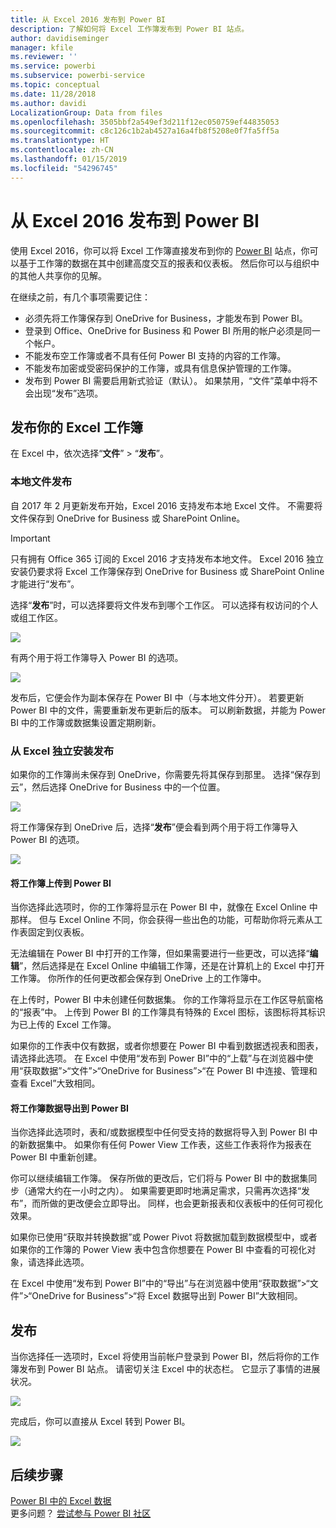 ```yaml
---
title: 从 Excel 2016 发布到 Power BI
description: 了解如何将 Excel 工作簿发布到 Power BI 站点。
author: davidiseminger
manager: kfile
ms.reviewer: ''
ms.service: powerbi
ms.subservice: powerbi-service
ms.topic: conceptual
ms.date: 11/28/2018
ms.author: davidi
LocalizationGroup: Data from files
ms.openlocfilehash: 3505bbf2a549ef3d211f12ec050759ef44835053
ms.sourcegitcommit: c8c126c1b2ab4527a16a4fb8f5208e0f7fa5ff5a
ms.translationtype: HT
ms.contentlocale: zh-CN
ms.lasthandoff: 01/15/2019
ms.locfileid: "54296745"
---
```

# <a name="publish-to-power-bi-from-excel-2016"></a>从 Excel 2016 发布到 Power BI
使用 Excel 2016，你可以将 Excel 工作簿直接发布到你的 [Power BI](https://powerbi.microsoft.com) 站点，你可以基于工作簿的数据在其中创建高度交互的报表和仪表板。 然后你可以与组织中的其他人共享你的见解。

在继续之前，有几个事项需要记住：

* 必须先将工作簿保存到 OneDrive for Business，才能发布到 Power BI。
* 登录到 Office、OneDrive for Business 和 Power BI 所用的帐户必须是同一个帐户。
* 不能发布空工作簿或者不具有任何 Power BI 支持的内容的工作簿。
* 不能发布加密或受密码保护的工作簿，或具有信息保护管理的工作簿。
* 发布到 Power BI 需要启用新式验证（默认）。 如果禁用，“文件”菜单中将不会出现“发布”选项。

## <a name="to-publish-your-excel-workbook"></a>发布你的 Excel 工作簿
在 Excel 中，依次选择“**文件**” > “**发布**”。

### <a name="local-file-publishing"></a>本地文件发布
自 2017 年 2 月更新发布开始，Excel 2016 支持发布本地 Excel 文件。 不需要将文件保存到 OneDrive for Business 或 SharePoint Online。

> [!IMPORTANT]
> 只有拥有 Office 365 订阅的 Excel 2016 才支持发布本地文件。 Excel 2016 独立安装仍要求将 Excel 工作簿保存到 OneDrive for Business 或 SharePoint Online 才能进行“发布”。
> 
> 

选择“**发布**”时，可以选择要将文件发布到哪个工作区。 可以选择有权访问的个人或组工作区。

![](media/service-publish-from-excel/pbi_choose_workspace.png)

有两个用于将工作簿导入 Power BI 的选项。

![](media/service-publish-from-excel/pbi_uploadexport3.png)

发布后，它便会作为副本保存在 Power BI 中（与本地文件分开）。 若要更新 Power BI 中的文件，需要重新发布更新后的版本。 可以刷新数据，并能为 Power BI 中的工作簿或数据集设置定期刷新。

### <a name="publishing-from-excel-standalone"></a>从 Excel 独立安装发布
如果你的工作簿尚未保存到 OneDrive，你需要先将其保存到那里。 选择“保存到云”，然后选择 OneDrive for Business 中的一个位置。

![](media/service-publish-from-excel/pbi_savetoonedrive2.png)

将工作簿保存到 OneDrive 后，选择“**发布**”便会看到两个用于将工作簿导入 Power BI 的选项。

![](media/service-publish-from-excel/pbi_uploadexport2.png)

#### <a name="upload-your-workbook-to-power-bi"></a>将工作簿上传到 Power BI
当你选择此选项时，你的工作簿将显示在 Power BI 中，就像在 Excel Online 中那样。 但与 Excel Online 不同，你会获得一些出色的功能，可帮助你将元素从工作表固定到仪表板。

无法编辑在 Power BI 中打开的工作簿，但如果需要进行一些更改，可以选择“**编辑**”，然后选择是在 Excel Online 中编辑工作簿，还是在计算机上的 Excel 中打开工作簿。 你所作的任何更改都会保存到 OneDrive 上的工作簿中。

在上传时，Power BI 中未创建任何数据集。 你的工作簿将显示在工作区导航窗格的“报表”中。 上传到 Power BI 的工作簿具有特殊的 Excel 图标，该图标将其标识为已上传的 Excel 工作簿。

如果你的工作表中仅有数据，或者你想要在 Power BI 中看到数据透视表和图表，请选择此选项。
在 Excel 中使用“发布到 Power BI”中的“上载”与在浏览器中使用“获取数据”>“文件”>“OneDrive for Business”>“在 Power BI 中连接、管理和查看 Excel”大致相同。

#### <a name="export-workbook-data-to-power-bi"></a>将工作簿数据导出到 Power BI
当你选择此选项时，表和/或数据模型中任何受支持的数据将导入到 Power BI 中的新数据集中。 如果你有任何 Power View 工作表，这些工作表将作为报表在 Power BI 中重新创建。

你可以继续编辑工作簿。 保存所做的更改后，它们将与 Power BI 中的数据集同步（通常大约在一小时之内）。 如果需要更即时地满足需求，只需再次选择“发布”，而所做的更改便会立即导出。 同样，也会更新报表和仪表板中的任何可视化效果。

如果你已使用“获取并转换数据”或 Power Pivot 将数据加载到数据模型中，或者如果你的工作簿的 Power View 表中包含你想要在 Power BI 中查看的可视化对象，请选择此选项。

在 Excel 中使用“发布到 Power BI”中的“导出”与在浏览器中使用“获取数据”>“文件”>“OneDrive for Business”>“将 Excel 数据导出到 Power BI”大致相同。

## <a name="publishing"></a>发布
当你选择任一选项时，Excel 将使用当前帐户登录到 Power BI，然后将你的工作簿发布到 Power BI 站点。 请密切关注 Excel 中的状态栏。 它显示了事情的进展状况。

![](media/service-publish-from-excel/pbi_publishingstatus.png)

完成后，你可以直接从 Excel 转到 Power BI。

![](media/service-publish-from-excel/pbi_gotopbi.png)

## <a name="next-steps"></a>后续步骤
[Power BI 中的 Excel 数据](service-excel-workbook-files.md)  
更多问题？ [尝试参与 Power BI 社区](http://community.powerbi.com/)

